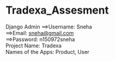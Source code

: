 # Tradexa_Assesment
Django Admin ==>Username: Sneha                              
             ==>Email: sneha@gmail.com                            
             ==>Password: n150972sneha                                      
Project Name: Tradexa                                        
Names of the Apps: Product, User                                  

